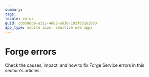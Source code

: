 ```yaml
---
summary:
tags:
locale: en-us
guid: cd0508b9-a312-4685-a938-193f63161963
app_type: mobile apps, reactive web apps
---
```


# Forge errors

Check the causes, impact, and how to fix Forge Service
errors in this section's articles.
